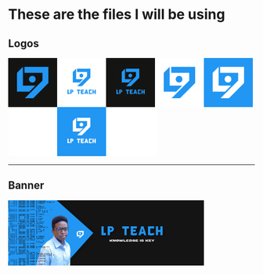 <h1>These are the files I will be using</h1>

<h2>Logos</h2>

<img src=".\logo\LP-Teach-Logo-Dark.png" width="100px" align="left"/>

<img src=".\logo\LP-Teach-Logo-Dark(name,trans).png" width="100px" align="left"/>

<img src=".\logo\LP-Teach-Logo-Dark(name).png" width="100px" align="left"/>

<img src=".\logo\LP-Teach-Logo-Dark(trans).png" width="100px" align="left"/>
 
<img src=".\logo\LP-Teach-Logo.png" width="100px" align="left"/>

<img src=".\logo\LP-Teach-Logo(name,Trans).png" width="100px" align="left"/>

<img src=".\logo\LP-Teach-Logo(name).png" width="100px"/>

<img src=".\logo\LP-Teach-Logo(trans).png" width="100px" />

--- 

<h2>Banner</h2>

<img src="banner\banner.jpg" width="400px" align="center"/>

